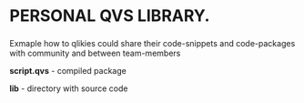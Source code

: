 # PERSONAL QVS LIBRARY. 
### 

Exmaple how to qlikies could share their code-snippets and code-packages with community and between team-members

**script.qvs** - compiled package 

**lib** - directory with source code
